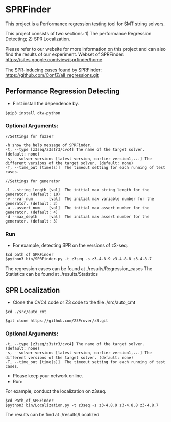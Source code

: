 # SPRFinder
This project is a Performance regression testing tool for SMT string solvers. 

This project consists of two sections: 1) The performance Regression Detecting; 2) SPR Localization. 

Please refer to our website for more information on this project and can also find the results of our experiment.
Webset of SPRFinder: https://sites.google.com/view/sprfinder/home

The SPR-inducing cases found by SPRFinder: https://github.com/ConfZ/all_regressions.git



## Performance Regression Detecting

+ First install the dependence by.
```
$pip3 install dtw-python
```

### Optional Arguments:
```
//Settings for fuzzer

-h show the help message of SPRFinder.
-t, --type [z3seq/z3str3/cvc4] The name of the target solver. (default: none)
-s, --solver-versions [latest version, earlier version1,...] The different versions of the target solver. (default: none)
-T, --time_out [time(s)]  The timeout setting for each running of test cases.

//Settings for generator

-l --string_length [val]  The initial max string length for the generator. (default: 10)
-v --var_num       [val]  The initial max variable number for the generator. (default: 3)
-a --assert_num    [val]  The initial max assert number for the generator. (default: 4)
-d --max_depth     [val]  The initial max assert number for the generator. (default: 3)
```

### Run
+ For example, detecting SPR on the versions of z3-seq.

```
$cd path of SPRFinder
$python3 bin/SPRFinder.py -t z3seq -s z3-4.8.9 z3-4.8.8 z3-4.8.7
```

The regression cases can be found at ./results/Regression_cases
The Statistics can be found at ./results/Statistics

## SPR Localization


+ Clone the CVC4 code or Z3 code to the file ./src/auto_cmt

```
$cd ./src/auto_cmt

$git clone https://github.com/Z3Prover/z3.git
```
### Optional Arguments:

```
-t, --type [z3seq/z3str3/cvc4] The name of the target solver. (default: none)
-s, --solver-versions [latest version, earlier version1,...] The different versions of the target solver. (default: none)
-T, --time_out [time(s)]  The timeout setting for each running of test cases.
```

+ Please keep your network online.
+ Run:

For example, conduct the localization on z3seq.
```
$cd Path_of_SPRFinder
$python3 bin/Localization.py -t z3seq -s z3-4.8.9 z3-4.8.8 z3-4.8.7
```

The results can be find at ./results/Localized


